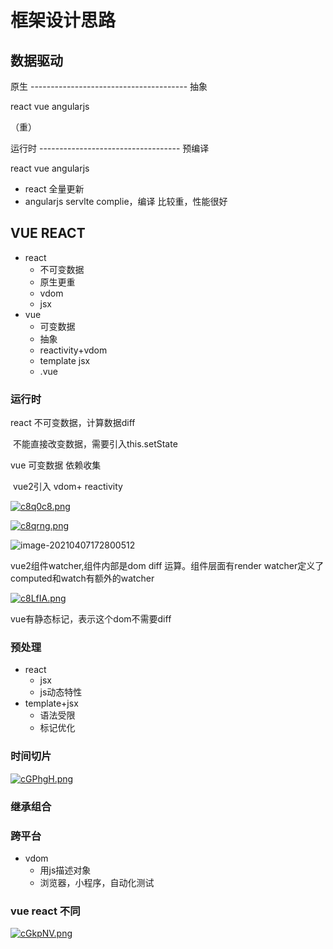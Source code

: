 # 框架设计思路

## 数据驱动

原生 --------------------------------------- 抽象                          

react                 vue                      angularjs



（重） 

运行时 ----------------------------------- 预编译                          

react                   vue                      angularjs

- react 全量更新
- angularjs servlte complie，编译 比较重，性能很好



## VUE REACT

- react
  - 不可变数据
  - 原生更重
  - vdom
  - jsx
- vue
  - 可变数据
  - 抽象
  - reactivity+vdom
  - template jsx
  - .vue

### 运行时

react 不可变数据，计算数据diff

​	不能直接改变数据，需要引入this.setState

vue 可变数据 依赖收集

​	vue2引入  vdom+ reactivity



[![c8q0c8.png](https://z3.ax1x.com/2021/04/07/c8q0c8.png)](https://imgtu.com/i/c8q0c8)



[![c8qrng.png](https://z3.ax1x.com/2021/04/07/c8qrng.png)](https://imgtu.com/i/c8qrng)

![image-20210407172800512](image-20210407172800512.png)

vue2组件watcher,组件内部是dom diff 运算。组件层面有render watcher定义了computed和watch有额外的watcher

[![c8LfIA.png](https://z3.ax1x.com/2021/04/07/c8LfIA.png)](https://imgtu.com/i/c8LfIA)

vue有静态标记，表示这个dom不需要diff

### 预处理

- react 
  - jsx
  - js动态特性
- template+jsx
  - 语法受限
  - 标记优化

### 时间切片

[![cGPhgH.png](https://z3.ax1x.com/2021/04/07/cGPhgH.png)](https://imgtu.com/i/cGPhgH) 

### 继承组合

### 跨平台

- vdom 
  - 用js描述对象
  - 浏览器，小程序，自动化测试

### vue react 不同

[![cGkpNV.png](https://z3.ax1x.com/2021/04/07/cGkpNV.png)](https://imgtu.com/i/cGkpNV)